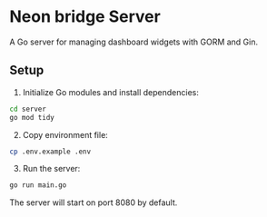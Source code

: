 # Neon bridge Server

A Go server for managing dashboard widgets with GORM and Gin.


## Setup

1. Initialize Go modules and install dependencies:

```bash
cd server
go mod tidy
```

2. Copy environment file:

```bash
cp .env.example .env
```

3. Run the server:

```bash
go run main.go
```

The server will start on port 8080 by default.
